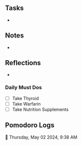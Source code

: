 ## Tasks

- 

## Notes

- 

## Reflections

- 

### Daily Must Dos

- [ ] Take Thyroid
- [ ] Take Warfarin
- [ ] Take Nutrition Supplements

## Pomodoro Logs

🍅 Thursday, May 02 2024, 9:38 AM
